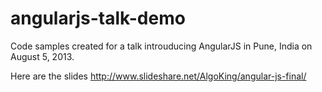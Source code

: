 angularjs-talk-demo
===================

Code samples created for a talk introuducing AngularJS in Pune, India on August 5, 2013.

Here are the slides http://www.slideshare.net/AlgoKing/angular-js-final/
